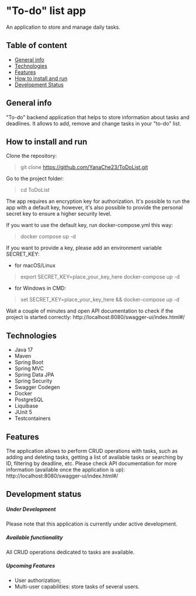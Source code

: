 # "To-do" list app
An application to store and manage daily tasks.

## Table of content 
 - [General info](#general-info) 
 - [Technologies](#technologies)
 - [Features](#features)
 - [How to install and run](#how-to-install-and-run)
 - [Development Status](#development-status)
 
## General info
"To-do" backend application that helps to store information about tasks and deadlines. It allows to add, remove and change tasks in your "to-do" list. 

## How to install and run 
Clone the repository: 
> git clone https://github.com/YanaChe23/ToDoList.git

Go to the project folder:
> cd ToDoList

The app requires an encryption key for authorization. It's possible to run the app with a default key, however, it's also possible to provide the personal secret key to ensure a higher security level.

If you want to use the default key, run docker-compose.yml this way: 
> docker compose up -d 

If you want to provide a key, please add an environment variable SECRET_KEY:  
- for macOS/Linux
> export SECRET_KEY=place_your_key_here docker-compose up -d

- for Windows in CMD: 
> set SECRET_KEY=place_your_key_here && docker-compose up -d

Wait a couple of minutes and open API documentation to check if the project is started correctly: 
http://localhost:8080/swagger-ui/index.html#/

## Technologies
- Java 17 
- Maven
- Spring Boot 
- Spring MVC
- Spring Data JPA
- Spring Security
- Swagger Codegen 
- Docker
- PostgreSQL
- Liquibase
- JUnit 5
- Testcontainers

## Features
The application allows to perform CRUD operations with tasks, such as adding and deleting tasks, getting a list of available tasks or searching by ID, filtering by deadline, etc. 
Please check API documentation for more information (available once the application is up): http://localhost:8080/swagger-ui/index.html#/

## Development status
##### Under Development
Please note that this application is currently under active development. 
##### Available functionality 
All CRUD operations dedicated to tasks are available. 
#####  Upcoming Features
- User authorization; 
- Multi-user capabilities: store tasks of several users.
